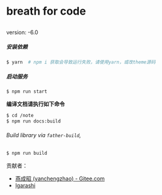 # breath for code

##

version: -6.0

##### 安装依赖

```bash
$ yarn  # npm i 获取会导致运行失败，请使用yarn，或改theme源码
```

##### 启动服务

```bash
$ npm run start
```

**编译文档请执行如下命令**

```bash
$ cd /note
$ npm run docs:build
```

###### Build library via `father-build`,

```bash
$ npm run build
```

贡献者：

- [燕成昭 (yanchengzhao) - Gitee.com](https://gitee.com/yanchengzhao)
- [Igarashi](https://github.com/IgarashiToure)
